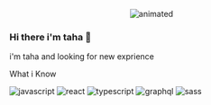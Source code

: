 <p align="center">
  <img src="https://media.giphy.com/media/3oKIPy2oykMIw6ystW/giphy.gif?cid=ecf05e473mtfs3w00kvhtr0zfdcdjcalrmrdyb26ymy4cqb9&rid=giphy.gif&ct=g" alt="animated" />
</p>

### Hi there i'm taha 👋
i'm taha and looking for new exprience 
<p> What i Know</p>

![javascript](https://img.icons8.com/dusk/64/000000/javascript-logo.png)
![react](https://img.icons8.com/officel/64/000000/react.png)
![typescript](https://img.icons8.com/color/64/000000/typescript.png)
![graphql](https://img.icons8.com/color/64/000000/graphql.png)
![sass](https://img.icons8.com/color/64/000000/sass.png)


